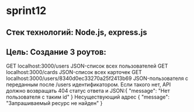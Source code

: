 # sprint12
## Стек технологий: Node.js, express.js
## Цель: Создание 3 роутов: 
GET localhost:3000/users	JSON-список всех пользователей
GET localhost:3000/cards	JSON-список всех карточек
GET localhost:3000/users/8340d0ec33270a25f2413b69	JSON-пользователя с переданным после /users идентификатором. 
Если такого нет, API должно возвращать 404 статус ответа и JSON:{ "message": "Нет пользователя с таким id" }
Несуществующий адрес	{ "message": "Запрашиваемый ресурс не найден" }
